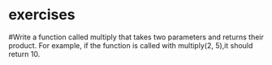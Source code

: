 # exercises
#Write a function called multiply that takes two parameters and returns their product.
For example, if the function is called with multiply(2, 5),it should return 10.
